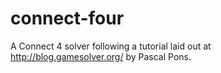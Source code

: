 # connect-four
A Connect 4 solver following a tutorial laid out at http://blog.gamesolver.org/ by Pascal Pons.
